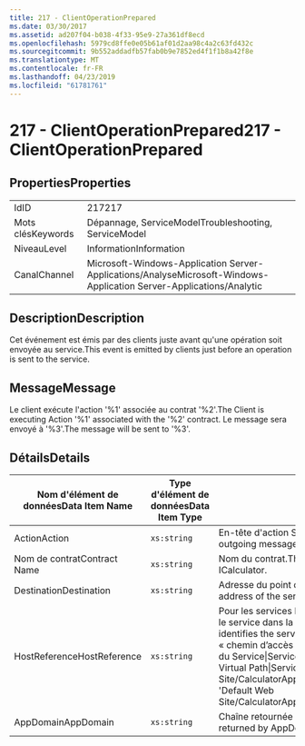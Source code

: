 ```yaml
---
title: 217 - ClientOperationPrepared
ms.date: 03/30/2017
ms.assetid: ad207f04-b038-4f33-95e9-27a361df8ecd
ms.openlocfilehash: 5979cd8ffe0e05b61af01d2aa98c4a2c63fd432c
ms.sourcegitcommit: 9b552addadfb57fab0b9e7852ed4f1f1b8a42f8e
ms.translationtype: MT
ms.contentlocale: fr-FR
ms.lasthandoff: 04/23/2019
ms.locfileid: "61781761"
---
```

# <a name="217---clientoperationprepared"></a><span data-ttu-id="273bc-102">217 - ClientOperationPrepared</span><span class="sxs-lookup"><span data-stu-id="273bc-102">217 - ClientOperationPrepared</span></span>
## <a name="properties"></a><span data-ttu-id="273bc-103">Properties</span><span class="sxs-lookup"><span data-stu-id="273bc-103">Properties</span></span>  
  
|||  
|-|-|  
|<span data-ttu-id="273bc-104">Id</span><span class="sxs-lookup"><span data-stu-id="273bc-104">ID</span></span>|<span data-ttu-id="273bc-105">217</span><span class="sxs-lookup"><span data-stu-id="273bc-105">217</span></span>|  
|<span data-ttu-id="273bc-106">Mots clés</span><span class="sxs-lookup"><span data-stu-id="273bc-106">Keywords</span></span>|<span data-ttu-id="273bc-107">Dépannage, ServiceModel</span><span class="sxs-lookup"><span data-stu-id="273bc-107">Troubleshooting, ServiceModel</span></span>|  
|<span data-ttu-id="273bc-108">Niveau</span><span class="sxs-lookup"><span data-stu-id="273bc-108">Level</span></span>|<span data-ttu-id="273bc-109">Information</span><span class="sxs-lookup"><span data-stu-id="273bc-109">Information</span></span>|  
|<span data-ttu-id="273bc-110">Canal</span><span class="sxs-lookup"><span data-stu-id="273bc-110">Channel</span></span>|<span data-ttu-id="273bc-111">Microsoft-Windows-Application Server-Applications/Analyse</span><span class="sxs-lookup"><span data-stu-id="273bc-111">Microsoft-Windows-Application Server-Applications/Analytic</span></span>|  
  
## <a name="description"></a><span data-ttu-id="273bc-112">Description</span><span class="sxs-lookup"><span data-stu-id="273bc-112">Description</span></span>  
 <span data-ttu-id="273bc-113">Cet événement est émis par des clients juste avant qu'une opération soit envoyée au service.</span><span class="sxs-lookup"><span data-stu-id="273bc-113">This event is emitted by clients just before an operation is sent to the service.</span></span>  
  
## <a name="message"></a><span data-ttu-id="273bc-114">Message</span><span class="sxs-lookup"><span data-stu-id="273bc-114">Message</span></span>  
 <span data-ttu-id="273bc-115">Le client exécute l'action '%1' associée au contrat '%2'.</span><span class="sxs-lookup"><span data-stu-id="273bc-115">The Client is executing Action '%1' associated with the '%2' contract.</span></span> <span data-ttu-id="273bc-116">Le message sera envoyé à '%3'.</span><span class="sxs-lookup"><span data-stu-id="273bc-116">The message will be sent to '%3'.</span></span>  
  
## <a name="details"></a><span data-ttu-id="273bc-117">Détails</span><span class="sxs-lookup"><span data-stu-id="273bc-117">Details</span></span>  
  
|<span data-ttu-id="273bc-118">Nom d'élément de données</span><span class="sxs-lookup"><span data-stu-id="273bc-118">Data Item Name</span></span>|<span data-ttu-id="273bc-119">Type d'élément de données</span><span class="sxs-lookup"><span data-stu-id="273bc-119">Data Item Type</span></span>|<span data-ttu-id="273bc-120">Description</span><span class="sxs-lookup"><span data-stu-id="273bc-120">Description</span></span>|  
|--------------------|--------------------|-----------------|  
|<span data-ttu-id="273bc-121">Action</span><span class="sxs-lookup"><span data-stu-id="273bc-121">Action</span></span>|`xs:string`|<span data-ttu-id="273bc-122">En-tête d'action SOAP du message sortant.</span><span class="sxs-lookup"><span data-stu-id="273bc-122">The SOAP action header of the outgoing message.</span></span>|  
|<span data-ttu-id="273bc-123">Nom de contrat</span><span class="sxs-lookup"><span data-stu-id="273bc-123">Contract Name</span></span>|`xs:string`|<span data-ttu-id="273bc-124">Nom du contrat.</span><span class="sxs-lookup"><span data-stu-id="273bc-124">The name of the contract.</span></span> <span data-ttu-id="273bc-125">Exemple : ICalculator.</span><span class="sxs-lookup"><span data-stu-id="273bc-125">Example: ICalculator.</span></span>|  
|<span data-ttu-id="273bc-126">Destination</span><span class="sxs-lookup"><span data-stu-id="273bc-126">Destination</span></span>|`xs:string`|<span data-ttu-id="273bc-127">Adresse du point de terminaison de service auquel le message est envoyé.</span><span class="sxs-lookup"><span data-stu-id="273bc-127">The address of the service endpoint that the message is sent to.</span></span>|  
|<span data-ttu-id="273bc-128">HostReference</span><span class="sxs-lookup"><span data-stu-id="273bc-128">HostReference</span></span>|`xs:string`|<span data-ttu-id="273bc-129">Pour les services hébergés par le Web, ce champ identifie de manière unique le service dans la hiérarchie Web.</span><span class="sxs-lookup"><span data-stu-id="273bc-129">For Web-hosted services, this field uniquely identifies the service in the Web hierarchy.</span></span> <span data-ttu-id="273bc-130">Son format est défini en tant que « chemin d’accès virtuel de Site Web nom Application&#124;chemin d’accès virtuel du Service&#124;ServiceName'.</span><span class="sxs-lookup"><span data-stu-id="273bc-130">Its format is defined as 'Web Site Name Application Virtual Path&#124;Service Virtual Path&#124;ServiceName'.</span></span> <span data-ttu-id="273bc-131">Exemple : « Default Web Site/CalculatorApplication&#124;/CalculatorService.svc&#124;CalculatorService ».</span><span class="sxs-lookup"><span data-stu-id="273bc-131">Example: 'Default Web Site/CalculatorApplication&#124;/CalculatorService.svc&#124;CalculatorService'.</span></span>|  
|<span data-ttu-id="273bc-132">AppDomain</span><span class="sxs-lookup"><span data-stu-id="273bc-132">AppDomain</span></span>|`xs:string`|<span data-ttu-id="273bc-133">Chaîne retournée par AppDomain.CurrentDomain.FriendlyName.</span><span class="sxs-lookup"><span data-stu-id="273bc-133">The string returned by AppDomain.CurrentDomain.FriendlyName.</span></span>|
